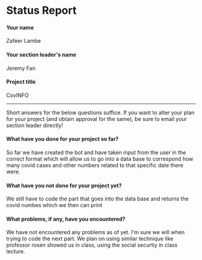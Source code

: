 # Status Report

#### Your name

Zafeer Lambe

#### Your section leader's name

Jeremy Fan

#### Project title

CovINFO

***

Short answers for the below questions suffice. If you want to alter your plan for your project (and obtain approval for the same), be sure to email your section leader directly!

#### What have you done for your project so far?

So far we have created the bot and have taken input from the user in the correct format which will allow us to go into
a data base to correspond how many covid cases and other numbers related to that specific date there were. 

#### What have you not done for your project yet?

We still have to code the part that goes into the data base and returns the covid numbes which we then can print

#### What problems, if any, have you encountered?

We have not encountered any problems as of yet. I'm sure we will when trying to code the next part. We plan on
using similar technique like professor rosen showed us in class, using the social securtiy in class lecture. 
